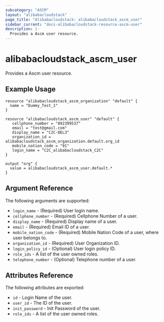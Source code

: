 ```yaml
---
subcategory: "ASCM"
layout: "alibabacloudstack"
page_title: "Alibabacloudstack: alibabacloudstack_ascm_user"
sidebar_current: "docs-alibabacloudstack-resource-ascm-user"
description: |-
  Provides a Ascm user resource.
---
```


# alibabacloudstack_ascm_user

Provides a Ascm user resource.

## Example Usage

```
resource "alibabacloudstack_ascm_organization" "default" {
  name = "Dummy_Test_1"
}

resource "alibabacloudstack_ascm_user" "default" {
   cellphone_number = "892399537"
   email = "test@gmail.com"
   display_name = "C2C-DEL3"
   organization_id = alibabacloudstack_ascm_organization.default.org_id
   mobile_nation_code = "91"
   login_name = "C2C_alibabacloudstack_C2C"
}

output "org" {
  value = alibabacloudstack_ascm_user.default.*
}
```
## Argument Reference

The following arguments are supported:

* `login_name` - (Required) User login name. 
* `cellphone_number` - (Required) Cellphone Number of a user.
* `display_name` - (Required) Display name of a user.
* `email` - (Required) Email ID of a user.
* `mobile_nation_code` - (Required) Mobile Nation Code of a user, where user belongs to.
* `organization_id` - (Required) User Organization ID.
* `login_policy_id` - (Optional) User login policy ID.
* `role_ids` - A list of the user owned roles.
* `telephone_number` - (Optional) Telephone number of a user.

## Attributes Reference

The following attributes are exported:

* `id` - Login Name of the user.
* `user_id` - The ID of the user.
* `init_password` - Init Password of the user.
* `role_ids` - A list of the user owned roles.